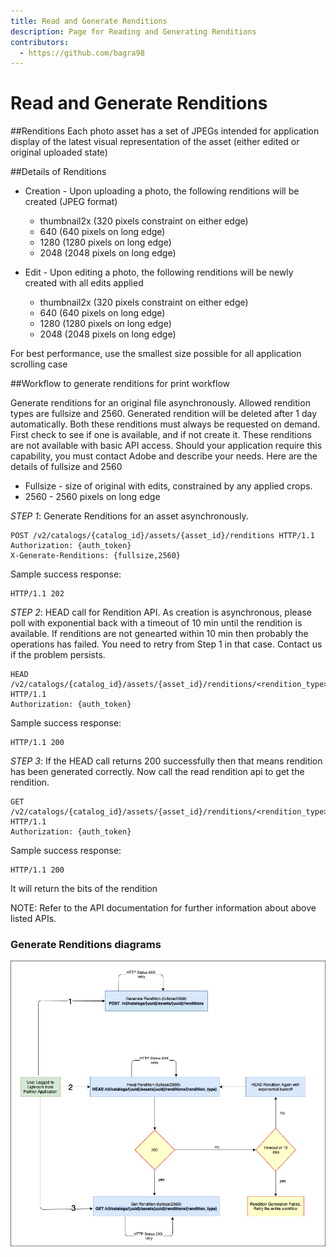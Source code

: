 ```yaml
---
title: Read and Generate Renditions
description: Page for Reading and Generating Renditions
contributors:
  - https://github.com/bagra98
---
```


# Read and Generate Renditions

##Renditions
Each photo asset has a set of JPEGs intended for application display of the latest visual representation of the asset (either edited or original uploaded state)

##Details of Renditions

* Creation - Upon uploading a photo, the following renditions will be created (JPEG format)
    * thumbnail2x (320 pixels constraint on either edge) 
    * 640 (640 pixels on long edge)
    * 1280 (1280 pixels on long edge) 
    * 2048 (2048 pixels on long edge) 
    
* Edit - Upon editing a photo, the following renditions will be newly created with all edits applied
    * thumbnail2x (320 pixels constraint on either edge) 
    * 640 (640 pixels on long edge) 
    * 1280 (1280 pixels on long edge) 
    * 2048 (2048 pixels on long edge) 
    
For best performance, use the smallest size possible for all application scrolling case 


##Workflow to generate renditions for print workflow

Generate renditions for an original file asynchronously. Allowed rendition types are fullsize and 2560. Generated rendition will be deleted after 1 day automatically. Both these renditions must always be requested on demand.  First check to see if one is available, and if not create it. These renditions are not available with basic API access. Should your application require this capability, you must contact Adobe and describe your needs. Here are the details of fullsize and 2560
- Fullsize - size of original with edits, constrained by any applied crops.
- 2560 - 2560 pixels on long edge 


_STEP 1_: Generate Renditions for an asset asynchronously.

```
POST /v2/catalogs/{catalog_id}/assets/{asset_id}/renditions HTTP/1.1
Authorization: {auth_token}
X-Generate-Renditions: {fullsize,2560}
```

Sample success response:

```
HTTP/1.1 202
```

_STEP 2_: HEAD call for Rendition API. As creation is asynchronous, please poll with exponential back with a timeout of 10 min until the rendition is available. If renditions are not genearted within 10 min then probably the operations has failed. You need to retry from Step 1 in that case. Contact us if the problem persists. 

```
HEAD /v2/catalogs/{catalog_id}/assets/{asset_id}/renditions/<rendition_type> HTTP/1.1
Authorization: {auth_token}
```


Sample success response:

```
HTTP/1.1 200
```

_STEP 3_: If the HEAD call returns 200 successfully then that means rendition has been generated correctly. Now call the read rendition api to get the rendition. 

```
GET /v2/catalogs/{catalog_id}/assets/{asset_id}/renditions/<rendition_type> HTTP/1.1
Authorization: {auth_token}
```

Sample success response:

```
HTTP/1.1 200
```

It will return the bits of the rendition

NOTE: Refer to the API documentation for further information about above listed APIs.

### Generate Renditions diagrams
![Generate Renditions for Lightroom Assets](../../../../static/PrintWorkflow.png)
